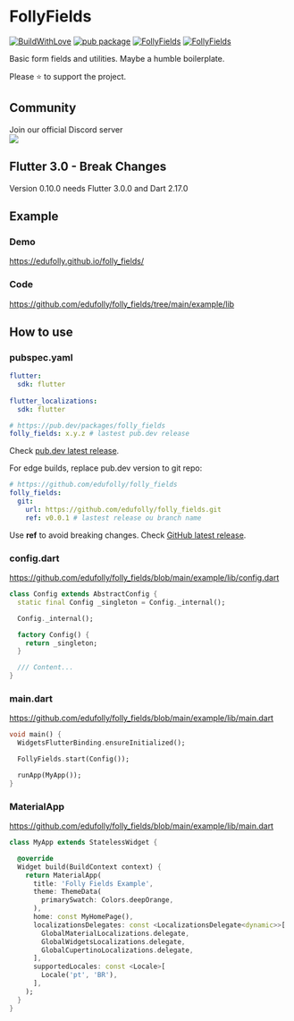 # FollyFields

[![BuildWithLove](https://img.shields.io/badge/%20built%20with-%20%E2%9D%A4-ff69b4.svg "build with love")](https://github.com/edufolly/folly_fields/stargazers)
[![pub package](https://img.shields.io/pub/v/folly_fields?include_prereleases.svg "Folly Fields")](https://pub.dev/packages/folly_fields)
[![FollyFields](https://img.shields.io/github/license/edufolly/folly_fields)](https://github.com/edufolly/folly_fields)
[![FollyFields](https://img.shields.io/github/workflow/status/edufolly/folly_fields/Main%20CI)](https://github.com/edufolly/folly_fields)

Basic form fields and utilities. Maybe a humble boilerplate.

Please :star: to support the project.

## Community

<div>
  <span>
    <div>Join our official Discord server</div>
    <a href="https://discord.gg/q67sGqkpvH">
      <img src="https://img.shields.io/badge/Discord-7289da?style=for-the-badge&logo=discord&logoColor=FFFFFF"/>
    </a>
  </span>
</div>

## Flutter 3.0 - Break Changes

Version 0.10.0 needs Flutter 3.0.0 and Dart 2.17.0

## Example

### Demo

https://edufolly.github.io/folly_fields/

### Code

https://github.com/edufolly/folly_fields/tree/main/example/lib

## How to use

### pubspec.yaml

``` yaml
flutter:
  sdk: flutter
  
flutter_localizations:
  sdk: flutter

# https://pub.dev/packages/folly_fields
folly_fields: x.y.z # lastest pub.dev release
```

Check [pub.dev latest release](https://pub.dev/packages/folly_fields).

For edge builds, replace pub.dev version to git repo:

``` yaml
# https://github.com/edufolly/folly_fields
folly_fields:
  git:
    url: https://github.com/edufolly/folly_fields.git
    ref: v0.0.1 # lastest release ou branch name
```

Use **ref** to avoid breaking changes.
Check [GitHub latest release](https://github.com/edufolly/folly_fields/releases).

### config.dart

https://github.com/edufolly/folly_fields/blob/main/example/lib/config.dart

```dart
class Config extends AbstractConfig {
  static final Config _singleton = Config._internal();

  Config._internal();

  factory Config() {
    return _singleton;
  }

  /// Content...
}
```

### main.dart

https://github.com/edufolly/folly_fields/blob/main/example/lib/main.dart

```dart
void main() {
  WidgetsFlutterBinding.ensureInitialized();

  FollyFields.start(Config());

  runApp(MyApp());
}
```

### MaterialApp

https://github.com/edufolly/folly_fields/blob/main/example/lib/main.dart

```dart
class MyApp extends StatelessWidget {

  @override
  Widget build(BuildContext context) {
    return MaterialApp(
      title: 'Folly Fields Example',
      theme: ThemeData(
        primarySwatch: Colors.deepOrange,
      ),
      home: const MyHomePage(),
      localizationsDelegates: const <LocalizationsDelegate<dynamic>>[
        GlobalMaterialLocalizations.delegate,
        GlobalWidgetsLocalizations.delegate,
        GlobalCupertinoLocalizations.delegate,
      ],
      supportedLocales: const <Locale>[
        Locale('pt', 'BR'),
      ],
    );
  }
}
```
